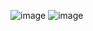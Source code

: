 ![image](https://github.com/user-attachments/assets/d928c1df-0577-4b5c-9d40-064c92c977b7)
![image](https://github.com/user-attachments/assets/6385b11d-ab27-47e0-899b-7c8d1d8adbe7)

